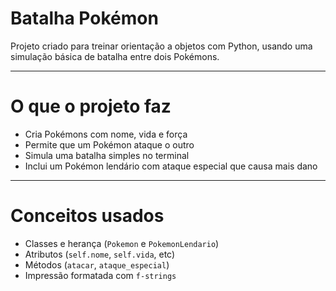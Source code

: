 # Batalha Pokémon

Projeto criado para treinar orientação a objetos com Python, usando uma simulação básica de batalha entre dois Pokémons.

---

# O que o projeto faz

- Cria Pokémons com nome, vida e força
- Permite que um Pokémon ataque o outro
- Simula uma batalha simples no terminal
- Inclui um Pokémon lendário com ataque especial que causa mais dano

---

# Conceitos usados

- Classes e herança (`Pokemon` e `PokemonLendario`)
- Atributos (`self.nome`, `self.vida`, etc)
- Métodos (`atacar`, `ataque_especial`)
- Impressão formatada com `f-strings`